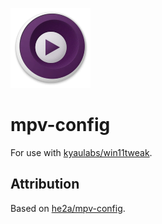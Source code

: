 ![LOGO](https://github.com/mpv-player/mpv.io/raw/master/source/images/mpv-logo-128.png)

# mpv-config

For use with [kyaulabs/win11tweak](https://github.com/kyaulabs/win11tweak).

## Attribution

Based on [he2a/mpv-config](https://github.com/he2a/mpv-config).